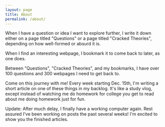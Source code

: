 ```yaml
---
layout: page
title: About
permalink: /about/
---
```


When I have a question or idea I want to explore further, I write it down either on a page titled "Questions" or a page titled "Cracked Theories", depending on how well-formed or absurd it is.

When I find an interesting webpage, I bookmark it to come back to later, as one does.

Between "Questions", "Cracked Theories", and my bookmarks, I have over 100 questions and 300 webpages I need to get back to. 

Come on this journey with me! Every week starting Dec. 15th, I'm writing a short article on one of these things in my backlog. It's like a study vlog, except instead of watching me do homework for college you get to read about me doing homework just for fun.

Update: After much delay, I finally have a working computer again. Rest assured I've been working on posts the past several weeks! I'm excited to show you the finished articles.
